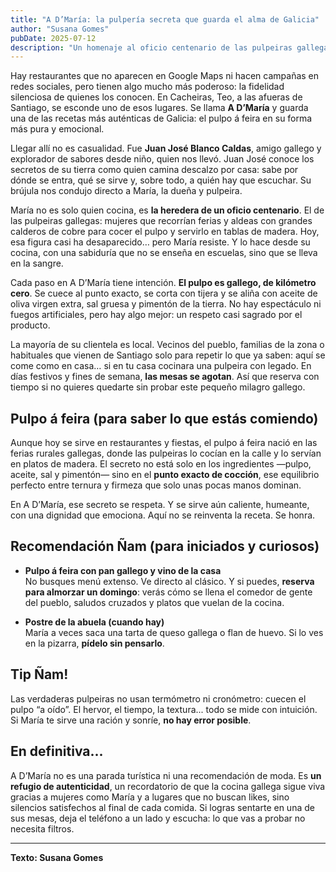 ```yaml
---
title: "A D’María: la pulpería secreta que guarda el alma de Galicia"
author: "Susana Gomes"
pubDate: 2025-07-12
description: "Un homenaje al oficio centenario de las pulpeiras gallegas, al producto de kilómetro cero y a la autenticidad gastronómica que aún sobrevive en Cacheiras, Teo."
---
```


Hay restaurantes que no aparecen en Google Maps ni hacen campañas en redes sociales, pero tienen algo mucho más poderoso: la fidelidad silenciosa de quienes los conocen. En Cacheiras, Teo, a las afueras de Santiago, se esconde uno de esos lugares. Se llama **A D’María** y guarda una de las recetas más auténticas de Galicia: el pulpo á feira en su forma más pura y emocional.

Llegar allí no es casualidad. Fue **Juan José Blanco Caldas**, amigo gallego y explorador de sabores desde niño, quien nos llevó. Juan José conoce los secretos de su tierra como quien camina descalzo por casa: sabe por dónde se entra, qué se sirve y, sobre todo, a quién hay que escuchar. Su brújula nos condujo directo a María, la dueña y pulpeira.

María no es solo quien cocina, es **la heredera de un oficio centenario**. El de las pulpeiras gallegas: mujeres que recorrían ferias y aldeas con grandes calderos de cobre para cocer el pulpo y servirlo en tablas de madera. Hoy, esa figura casi ha desaparecido… pero María resiste. Y lo hace desde su cocina, con una sabiduría que no se enseña en escuelas, sino que se lleva en la sangre.

Cada paso en A D’María tiene intención. **El pulpo es gallego, de kilómetro cero**. Se cuece al punto exacto, se corta con tijera y se aliña con aceite de oliva virgen extra, sal gruesa y pimentón de la tierra. No hay espectáculo ni fuegos artificiales, pero hay algo mejor: un respeto casi sagrado por el producto.

La mayoría de su clientela es local. Vecinos del pueblo, familias de la zona o habituales que vienen de Santiago solo para repetir lo que ya saben: aquí se come como en casa… si en tu casa cocinara una pulpeira con legado. En días festivos y fines de semana, **las mesas se agotan**. Así que reserva con tiempo si no quieres quedarte sin probar este pequeño milagro gallego.

## Pulpo á feira (para saber lo que estás comiendo)

Aunque hoy se sirve en restaurantes y fiestas, el pulpo á feira nació en las ferias rurales gallegas, donde las pulpeiras lo cocían en la calle y lo servían en platos de madera. El secreto no está solo en los ingredientes —pulpo, aceite, sal y pimentón— sino en el **punto exacto de cocción**, ese equilibrio perfecto entre ternura y firmeza que solo unas pocas manos dominan.

En A D’María, ese secreto se respeta. Y se sirve aún caliente, humeante, con una dignidad que emociona. Aquí no se reinventa la receta. Se honra.

## Recomendación Ñam (para iniciados y curiosos)

- **Pulpo á feira con pan gallego y vino de la casa**  
  No busques menú extenso. Ve directo al clásico. Y si puedes, **reserva para almorzar un domingo**: verás cómo se llena el comedor de gente del pueblo, saludos cruzados y platos que vuelan de la cocina.

- **Postre de la abuela (cuando hay)**  
  María a veces saca una tarta de queso gallega o flan de huevo. Si lo ves en la pizarra, **pídelo sin pensarlo**.

## Tip Ñam!

Las verdaderas pulpeiras no usan termómetro ni cronómetro: cuecen el pulpo “a oído”. El hervor, el tiempo, la textura... todo se mide con intuición. Si María te sirve una ración y sonríe, **no hay error posible**.

## En definitiva...

A D’María no es una parada turística ni una recomendación de moda. Es **un refugio de autenticidad**, un recordatorio de que la cocina gallega sigue viva gracias a mujeres como María y a lugares que no buscan likes, sino silencios satisfechos al final de cada comida. Si logras sentarte en una de sus mesas, deja el teléfono a un lado y escucha: lo que vas a probar no necesita filtros.

---

**Texto: Susana Gomes**
